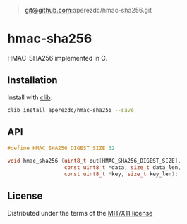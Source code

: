> git@github.com:aperezdc/hmac-sha256.git

hmac-sha256
===========

HMAC-SHA256 implemented in C.

Installation
------------

Install with [clib](https://github.com/clibs/clib):

```sh
clib install aperezdc/hmac-sha256 --save
```

API
---

```c
#define HMAC_SHA256_DIGEST_SIZE 32

void hmac_sha256 (uint8_t out[HMAC_SHA256_DIGEST_SIZE],
                  const uint8_t *data, size_t data_len,
                  const uint8_t *key, size_t key_len);
```


License
-------

Distributed under the terms of the [MIT/X11
license](https://opensource.org/licenses/MIT)
